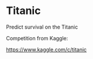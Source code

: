 # Titanic
Predict survival on the Titanic


Competition from Kaggle:

https://www.kaggle.com/c/titanic
